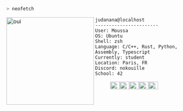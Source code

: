 ```zsh
> neofetch
```
<!-- <img align="left" alt="oui" src="https://img.freepik.com/premium-photo/iridescent-fluid-texture-background_125540-5994.jpg" width="228" height="228" /> -->
<img align="left" alt="oui" src="https://cdn.intra.42.fr/users/7812b1adce041dc7f4f796283b4db170/madamou.jpg" width="228" height="228" />

```zig
judanana@localhost
-----------------------
User: Moussa
OS: Ubuntu
Shell: zsh
Language: C/C++, Rust, Python, Assembly, Typescript
Currently: student
Location: Paris, FR
Discord: nokouille
School: 42
```
<p align="left">
  &nbsp; &nbsp; &nbsp; &nbsp; &nbsp;
  <img alt="oui", src="https://www.colorhexa.com/9b9b9b.png" width="25" height="20" /><img alt="oui", src="https://www.colorhexa.com/2e2e2e.png" width="25" height="20" /><img alt="oui", src="https://www.colorhexa.com/ebebea.png" width="25" height="20" /><img alt="oui", src="https://www.colorhexa.com/4c4c4c.png" width="25" height="20" /><img alt="oui", src="https://www.colorhexa.com/0c0c0c.png" width="25" height="20" />
</p>
